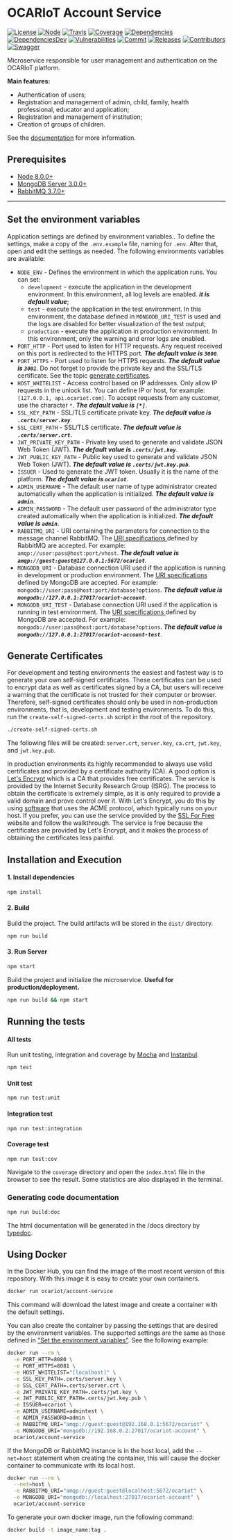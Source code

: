 
# OCARIoT Account Service  
[![License][license-image]][license-url] [![Node][node-image]][node-url] [![Travis][travis-image]][travis-url] [![Coverage][coverage-image]][coverage-url] [![Dependencies][dependencies-image]][dependencies-url] [![DependenciesDev][dependencies-dev-image]][dependencies-dev-url] [![Vulnerabilities][known-vulnerabilities-image]][known-vulnerabilities-url] [![Commit][last-commit-image]][last-commit-url] [![Releases][releases-image]][releases-url] [![Contributors][contributors-image]][contributors-url]  [![Swagger][swagger-image]][swagger-url] 

Microservice responsible for user management and authentication on the OCARIoT platform.

**Main features:**
- Authentication of users;
- Registration and management of admin, child, family, health professional, educator and application;
- Registration and management of institution;
- Creation of groups of children.
 
 See the [documentation](https://github.com/ocariot/account-service/wiki) for more information.

## Prerequisites
- [Node 8.0.0+](https://nodejs.org/en/download/)
- [MongoDB Server 3.0.0+](https://www.mongodb.com/download-center/community)
- [RabbitMQ 3.7.0+](https://www.rabbitmq.com/download.html)

---

## Set the environment variables
Application settings are defined by environment variables.. To define the settings, make a copy of the `.env.example` file, naming for `.env`. After that, open and edit the settings as needed. The following environments variables are available:
- `NODE_ENV` - Defines the environment in which the application runs. You can set:
  - `development` - execute the application in the development environment. In this environment, all log levels are enabled. **_it is default value_**;
  - `test` - execute the application in the test environment. In this environment, the database defined in `MONGODB_URI_TEST` is used and the logs are disabled for better visualization of the test output;
  - `production` - execute the application in production environment. In this environment, only the warning and error logs are enabled.
- `PORT_HTTP` - Port used to listen for HTTP requests. Any request received on this port is redirected to the HTTPS port. _**The default value is `3000`**._
- `PORT_HTTPS` - Port used to listen for HTTPS requests. _**The default value is `3001`**_. Do not forget to provide the private key and the SSL/TLS certificate. See the topic [generate certificates](#generate-certificates).
- `HOST_WHITELIST` - Access control based on IP addresses. Only allow IP requests in the unlock list. You can define IP or host, for example: `[127.0.0.1, api.ocariot.com]`. To accept requests from any customer, use the character `*`. _**The default value is `[*]`**_.
- `SSL_KEY_PATH` - SSL/TLS certificate private key. _**The default value is `.certs/server.key`**_.
- `SSL_CERT_PATH` - SSL/TLS certificate. _**The default value is `.certs/server.crt`**_.
- `JWT_PRIVATE_KEY_PATH` - Private key used to generate and validate JSON Web Token (JWT). _**The default value is `.certs/jwt.key`**_.
- `JWT_PUBLIC_KEY_PATH` - Public key used to generate and validate JSON Web Token (JWT). _**The default value is `.certs/jwt.key.pub`**_.
- `ISSUER` - Used to generate the JWT token. Usually it is the name of the platform. _**The default value is `ocariot`**_.
- `ADMIN_USERNAME` - The default user name of type administrator created automatically when the application is initialized. _**The default value is `admin`**_.
- `ADMIN_PASSWORD` - The default user password of the administrator type created automatically when the application is initialized. _**The default value is `admin`**_.
- `RABBITMQ_URI` - URI containing the parameters for connection to the message channel RabbitMQ. The [URI specifications ](https://www.rabbitmq.com/uri-spec.html) defined by RabbitMQ are accepted. For example: `amqp://user:pass@host:port/vhost`. _**The default value is `amqp://guest:guest@127.0.0.1:5672/ocariot`**_.
- `MONGODB_URI` - Database connection URI used if the application is running in development or production environment. The [URI specifications ](https://docs.mongodb.com/manual/reference/connection-string) defined by MongoDB are accepted. For example: `mongodb://user:pass@host:port/database?options`. _**The default value is `mongodb://127.0.0.1:27017/ocariot-account`**_.
- `MONGODB_URI_TEST` - Database connection URI used if the application is running in test environment. The [URI specifications ](https://docs.mongodb.com/manual/reference/connection-string) defined by MongoDB are accepted. For example: `mongodb://user:pass@host:port/database?options`. _**The default value is `mongodb://127.0.0.1:27017/ocariot-account-test`**_.

## Generate Certificates
For development and testing environments the easiest and fastest way is to generate your own self-signed certificates. These certificates can be used to encrypt data as well as certificates signed by a CA, but users will receive a warning that the certificate is not trusted for their computer or browser. Therefore, self-signed certificates should only be used in non-production environments, that is, development and testing environments. To do this, run the `create-self-signed-certs.sh` script in the root of the repository.
```sh
./create-self-signed-certs.sh
```
The following files will be created: `server.crt`, `server.key`, `ca.crt`, `jwt.key`, and `jwt.key.pub`.

In production environments its highly recommended to always use valid certificates and provided by a certificate authority (CA). A good option is [Let's Encrypt](https://letsencrypt.org)  which is a CA that provides  free certificates. The service is provided by the Internet Security Research Group (ISRG). The process to obtain the certificate is extremely simple, as it is only required to provide a valid domain and prove control over it. With Let's Encrypt, you do this by using [software](https://certbot.eff.org/) that uses the ACME protocol, which typically runs on your host. If you prefer, you can use the service provided by the [SSL For Free](https://www.sslforfree.com/)  website and follow the walkthrough. The service is free because the certificates are provided by Let's Encrypt, and it makes the process of obtaining the certificates less painful.


## Installation and Execution
#### 1. Install dependencies  
```sh  
npm install    
```
 
#### 2. Build  
Build the project. The build artifacts will be stored in the `dist/` directory.  
```sh  
npm run build    
```

#### 3. Run Server  
```sh  
npm start
```
Build the project and initialize the microservice. **Useful for production/deployment.**  
```sh  
npm run build && npm start
```
## Running the tests

#### All tests  
Run unit testing, integration and coverage by [Mocha](https://mochajs.org/) and [Instanbul](https://istanbul.js.org/).  
```sh  
npm test
```

#### Unit test
```sh  
npm run test:unit
```
  
#### Integration test
```sh  
npm run test:integration
```

#### Coverage  test
```sh  
npm run test:cov
```
Navigate to the `coverage` directory and open the `index.html` file in the browser to see the result. Some statistics are also displayed in the terminal.

### Generating code documentation  
```sh  
npm run build:doc
```
The html documentation will be generated in the /docs directory by [typedoc](https://typedoc.org/).

## Using Docker  
In the Docker Hub, you can find the image of the most recent version of this repository. With this image it is easy to create your own containers.
```sh
docker run ocariot/account-service
```
This command will download the latest image and create a container with the default settings.

You can also create the container by passing the settings that are desired by the environment variables. The supported settings are the same as those defined in ["Set the environment variables"](#set-the-environment-variables). See the following example:
```sh
docker run --rm \
  -e PORT_HTTP=8080 \
  -e PORT_HTTPS=8081 \
  -e HOST_WHITELIST="[localhost]" \
  -e SSL_KEY_PATH=.certs/server.key \
  -e SSL_CERT_PATH=.certs/server.crt \
  -e JWT_PRIVATE_KEY_PATH=.certs/jwt.key \
  -e JWT_PUBLIC_KEY_PATH=.certs/jwt.key.pub \
  -e ISSUER=ocariot \
  -e ADMIN_USERNAME=admintest \
  -e ADMIN_PASSWORD=admin \
  -e RABBITMQ_URI="amqp://guest:guest@192.168.0.1:5672/ocariot" \
  -e MONGODB_URI="mongodb://192.168.0.2:27017/ocariot-account" \
  ocariot/account-service
```
If the MongoDB or RabbitMQ instance is in the host local, add the `--net=host` statement when creating the container, this will cause the docker container to communicate with its local host.
```sh
docker run --rm \
  --net=host \
  -e RABBITMQ_URI="amqp://guest:guest@localhost:5672/ocariot" \
  -e MONGODB_URI="mongodb://localhost:27017/ocariot-account" \
  ocariot/account-service
```
To generate your own docker image, run the following command:
```sh
docker build -t image_name:tag .
```

[//]: # (These are reference links used in the body of this note.)
[license-image]: https://img.shields.io/badge/license-Apache%202-blue.svg
[license-url]: https://github.com/ocariot/account-service/blob/master/LICENSE 
[node-image]: https://img.shields.io/badge/node-%3E%3D%208.0.0-brightgreen.svg
[node-url]: https://nodejs.org
[travis-image]: https://travis-ci.org/ocariot/account-service.svg?branch=master
[travis-url]: https://travis-ci.org/ocariot/account-service
[coverage-image]: https://coveralls.io/repos/github/ocariot/account-service/badge.svg
[coverage-url]: https://coveralls.io/github/ocariot/account-service?branch=master
[known-vulnerabilities-image]: https://snyk.io/test/github/ocariot/account-service/badge.svg
[known-vulnerabilities-url]: https://snyk.io/test/github/ocariot/account-service
[dependencies-image]: https://david-dm.org/ocariot/account-service.svg
[dependencies-url]: https://david-dm.org/ocariot/account-service
[dependencies-dev-image]: https://david-dm.org/ocariot/account-service/dev-status.svg
[dependencies-dev-url]: https://david-dm.org/ocariot/account-service?type=dev
[swagger-image]: https://img.shields.io/badge/swagger-v1-brightgreen.svg
[swagger-url]: https://app.swaggerhub.com/apis-docs/nutes.ocariot/account-service/v1
[last-commit-image]: https://img.shields.io/github/last-commit/ocariot/account-service.svg
[last-commit-url]: https://github.com/ocariot/account-service/commits
[releases-image]: https://img.shields.io/github/release-date/ocariot/account-service.svg
[releases-url]: https://github.com/ocariot/account-service/releases
[contributors-image]: https://img.shields.io/github/contributors/ocariot/account-service.svg
[contributors-url]: https://github.com/ocariot/account-service/graphs/contributors
